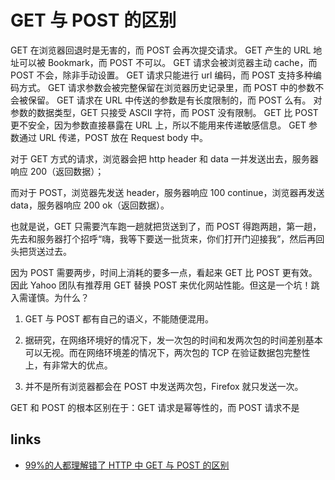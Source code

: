 # GET 与 POST 的区别

GET 在浏览器回退时是无害的，而 POST 会再次提交请求。
GET 产生的 URL 地址可以被 Bookmark，而 POST 不可以。
GET 请求会被浏览器主动 cache，而 POST 不会，除非手动设置。
GET 请求只能进行 url 编码，而 POST 支持多种编码方式。
GET 请求参数会被完整保留在浏览器历史记录里，而 POST 中的参数不会被保留。
GET 请求在 URL 中传送的参数是有长度限制的，而 POST 么有。
对参数的数据类型，GET 只接受 ASCII 字符，而 POST 没有限制。
GET 比 POST 更不安全，因为参数直接暴露在 URL 上，所以不能用来传递敏感信息。
GET 参数通过 URL 传递，POST 放在 Request body 中。

对于 GET 方式的请求，浏览器会把 http header 和 data 一并发送出去，服务器响应 200（返回数据）；

而对于 POST，浏览器先发送 header，服务器响应 100 continue，浏览器再发送 data，服务器响应 200 ok（返回数据）。

也就是说，GET 只需要汽车跑一趟就把货送到了，而 POST 得跑两趟，第一趟，先去和服务器打个招呼“嗨，我等下要送一批货来，你们打开门迎接我”，然后再回头把货送过去。

因为 POST 需要两步，时间上消耗的要多一点，看起来 GET 比 POST 更有效。因此 Yahoo 团队有推荐用 GET 替换 POST 来优化网站性能。但这是一个坑！跳入需谨慎。为什么？

1. GET 与 POST 都有自己的语义，不能随便混用。

2. 据研究，在网络环境好的情况下，发一次包的时间和发两次包的时间差别基本可以无视。而在网络环境差的情况下，两次包的 TCP 在验证数据包完整性上，有非常大的优点。

3. 并不是所有浏览器都会在 POST 中发送两次包，Firefox 就只发送一次。

GET 和 POST 的根本区别在于：GET 请求是幂等性的，而 POST 请求不是

## links

- [99%的人都理解错了 HTTP 中 GET 与 POST 的区别](https://learnku.com/articles/25881)
